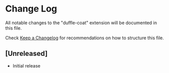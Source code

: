 # Change Log
All notable changes to the "duffle-coat" extension will be documented in this file.

Check [Keep a Changelog](http://keepachangelog.com/) for recommendations on how to structure this file.

## [Unreleased]
- Initial release